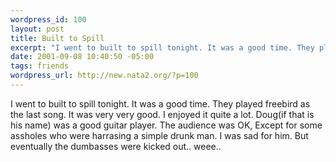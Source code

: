 ```yaml
--- 
wordpress_id: 100
layout: post
title: Built to Spill
excerpt: "I went to built to spill tonight. It was a good time. They played freebird as the last song. It was very very good. I enjoyed it quite a lot. Doug(if that is his name) was a good guitar player. The audience was OK, Except for some assholes who were harrasing a simple drunk man. I was sad for him. But eventually the dumbasses were kicked out.. weee.. "
date: 2001-09-08 10:40:50 -05:00
tags: friends
wordpress_url: http://new.nata2.org/?p=100
---
```

I went to built to spill tonight. It was a good time. They played freebird as the last song. It was very very good. I enjoyed it quite a lot. Doug(if that is his name) was a good guitar player. The audience was OK, Except for some assholes who were harrasing a simple drunk man. I was sad for him. But eventually the dumbasses were kicked out.. weee.. 
